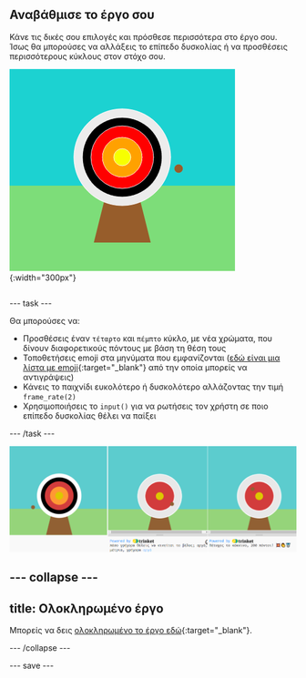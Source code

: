 ## Αναβάθμισε το έργο σου

<div style="display: flex; flex-wrap: wrap">
<div style="flex-basis: 200px; flex-grow: 1; margin-right: 15px;">
Κάνε τις δικές σου επιλογές και πρόσθεσε περισσότερα στο έργο σου. Ίσως θα μπορούσες να αλλάξεις το επίπεδο δυσκολίας ή να προσθέσεις περισσότερους κύκλους στον στόχο σου.
</div>
<div>

![Η περιοχή εξόδου δείχνει έναν στόχο με πέντε κύκλους.](images/five_circles.png){:width="300px"}

</div>
</div>

--- task ---

Θα μπορούσες να:

+ Προσθέσεις έναν `τέταρτο` και `πέμπτο` κύκλο, με νέα χρώματα, που δίνουν διαφορετικούς πόντους με βάση τη θέση τους
+ Τοποθετήσεις emoji στα μηνύματα που εμφανίζονται ([εδώ είναι μια λίστα με emoji](https://unicode.org/emoji/charts/full-emoji-list.html){:target="_blank"} από την οποία μπορείς να αντιγράψεις)
+ Κάνεις το παιχνίδι ευκολότερο ή δυσκολότερο αλλάζοντας την τιμή `frame_rate(2)`
+ Χρησιμοποιήσεις το `input()` για να ρωτήσεις τον χρήστη σε ποιο επίπεδο δυσκολίας θέλει να παίξει

--- /task ---

![Ιδέες αναβάθμισης του έργου: μία με πέντε κύκλους, μία με ερώτηση εισαγωγής δυσκολίας, μία με emoji στο μήνυμα πόντων.](images/upgrade-ideas.png)

--- collapse ---
---
title: Ολοκληρωμένο έργο
---

Μπορείς να δεις [ολοκληρωμένο το έργο εδώ](https://trinket.io/python/14dd4c7674){:target="_blank"}.

--- /collapse ---

--- save ---
